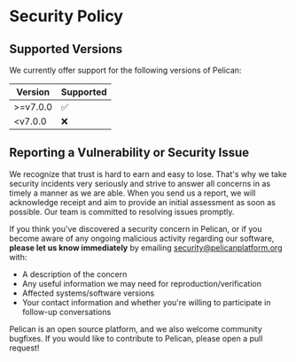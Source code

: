# Security Policy

## Supported Versions

We currently offer support for the following versions of Pelican:

| Version  | Supported          |
| -------  | ------------------ |
| >=v7.0.0 | :white_check_mark: |
| <v7.0.0  | :x:                |

## Reporting a Vulnerability or Security Issue

We recognize that trust is hard to earn and easy to lose. That's why we take security incidents
very seriously and strive to answer all concerns in as timely a manner as we are able. When you
send us a report, we will acknowledge receipt and aim to provide an initial assessment as soon as
possible. Our team is committed to resolving issues promptly.

If you think you've discovered a security concern in Pelican, or if you become aware of any
ongoing malicious activity regarding our software, **please let us know immediately** by emailing
[security@pelicanplatform.org](mailto:security@pelicanplatform.org) with:
- A description of the concern
- Any useful information we may need for reproduction/verification
- Affected systems/software versions
- Your contact information and whether you're willing to participate in follow-up conversations

Pelican is an open source platform, and we also welcome community bugfixes. If you would like to
contribute to Pelican, please open a pull request!
